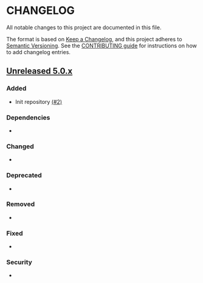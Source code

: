 # CHANGELOG
All notable changes to this project are documented in this file.

The format is based on [Keep a Changelog](https://keepachangelog.com/en/1.0.0/), and this project adheres to [Semantic Versioning](https://semver.org/spec/v2.0.0.html). See the [CONTRIBUTING guide](./CONTRIBUTING.md#Changelog) for instructions on how to add changelog entries.

## [Unreleased 5.0.x]
### Added
- Init repository [(#2)](https://github.com/wazuh/wazuh-indexer-security-analytics/pull/2)

### Dependencies
-

### Changed
-

### Deprecated
-

### Removed
-

### Fixed
-

### Security
-

[Unreleased 5.0.x]: https://github.com/wazuh/wazuh-indexer-security-analytics/compare/main...main
